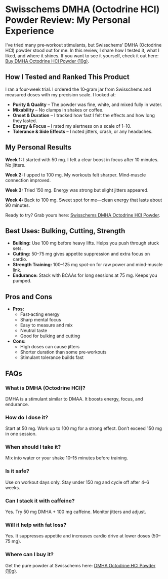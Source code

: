 <h1>Swisschems DMHA (Octodrine HCl) Powder Review: My Personal Experience</h1>

<p>I’ve tried many pre‑workout stimulants, but Swisschems’ DMHA (Octodrine HCl) powder stood out for me. In this review, I share how I tested it, what I liked, and where it shines. If you want to see it yourself, check it out here: <a href="https://swisschems.is/product/dmha-octodrine-hci-powder-10-grams/ref/277/?campaign=github" target="_blank" rel="nofollow sponsored">Buy DMHA Octodrine HCl Powder (10g)</a>.</p>

<h2>How I Tested and Ranked This Product</h2>
<p>I ran a four‑week trial. I ordered the 10‑gram jar from Swisschems and measured doses with my precision scale. I looked at:</p>
<ul>
  <li><strong>Purity &amp; Quality</strong> – The powder was fine, white, and mixed fully in water.</li>
  <li><strong>Mixability</strong> – No clumps in shakes or coffee.</li>
  <li><strong>Onset &amp; Duration</strong> – I tracked how fast I felt the effects and how long they lasted.</li>
  <li><strong>Energy &amp; Focus</strong> – I rated my alertness on a scale of 1–10.</li>
  <li><strong>Tolerance &amp; Side Effects</strong> – I noted jitters, crash, or any headaches.</li>
</ul>

<h2>My Personal Results</h2>
<p><strong>Week 1:</strong> I started with 50 mg. I felt a clear boost in focus after 10 minutes. No jitters.</p>
<p><strong>Week 2:</strong> I upped to 100 mg. My workouts felt sharper. Mind‑muscle connection improved.</p>
<p><strong>Week 3:</strong> Tried 150 mg. Energy was strong but slight jitters appeared.</p>
<p><strong>Week 4:</strong> Back to 100 mg. Sweet spot for me—clean energy that lasts about 90 minutes.</p>

<p>Ready to try? Grab yours here: <a href="https://swisschems.is/product/dmha-octodrine-hci-powder-10-grams/ref/277/?campaign=github" target="_blank" rel="nofollow sponsored">Swisschems DMHA Octodrine HCl Powder</a>.</p>

<h2>Best Uses: Bulking, Cutting, Strength</h2>
<ul>
  <li><strong>Bulking:</strong> Use 100 mg before heavy lifts. Helps you push through stuck sets.</li>
  <li><strong>Cutting:</strong> 50–75 mg gives appetite suppression and extra focus on cardio.</li>
  <li><strong>Strength Training:</strong> 100–125 mg spot‑on for raw power and mind‑muscle link.</li>
  <li><strong>Endurance:</strong> Stack with BCAAs for long sessions at 75 mg. Keeps you pumped.</li>
</ul>

<h2>Pros and Cons</h2>
<ul>
  <li><strong>Pros:</strong>
    <ul>
      <li>Fast‑acting energy</li>
      <li>Sharp mental focus</li>
      <li>Easy to measure and mix</li>
      <li>Neutral taste</li>
      <li>Good for bulking and cutting</li>
    </ul>
  </li>
  <li><strong>Cons:</strong>
    <ul>
      <li>High doses can cause jitters</li>
      <li>Shorter duration than some pre‑workouts</li>
      <li>Stimulant tolerance builds fast</li>
    </ul>
  </li>
</ul>

<h2>FAQs</h2>

<h3>What is DMHA (Octodrine HCl)?</h3>
<p>DMHA is a stimulant similar to DMAA. It boosts energy, focus, and endurance.</p>

<h3>How do I dose it?</h3>
<p>Start at 50 mg. Work up to 100 mg for a strong effect. Don’t exceed 150 mg in one session.</p>

<h3>When should I take it?</h3>
<p>Mix into water or your shake 10–15 minutes before training.</p>

<h3>Is it safe?</h3>
<p>Use on workout days only. Stay under 150 mg and cycle off after 4–6 weeks.</p>

<h3>Can I stack it with caffeine?</h3>
<p>Yes. Try 50 mg DMHA + 100 mg caffeine. Monitor jitters and adjust.</p>

<h3>Will it help with fat loss?</h3>
<p>Yes. It suppresses appetite and increases cardio drive at lower doses (50–75 mg).</p>

<h3>Where can I buy it?</h3>
<p>Get the pure powder at Swisschems here: <a href="https://swisschems.is/product/dmha-octodrine-hci-powder-10-grams/ref/277/?campaign=github" target="_blank" rel="nofollow sponsored">DMHA Octodrine HCl Powder (10g)</a>.</p>
